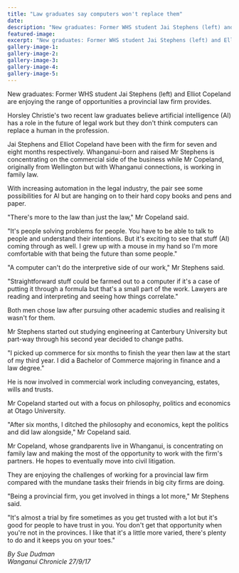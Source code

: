 ```yaml
---
title: "Law graduates say computers won't replace them"
date: 
description: "New graduates: Former WHS student Jai Stephens (left) and Elliot Copeland are enjoying the range of opportunities a provincial law firm provides."
featured-image: 
excerpt: "New graduates: Former WHS student Jai Stephens (left) and Elliot Copeland are enjoying the range of opportunities a provincial law firm provides."
gallery-image-1: 
gallery-image-2: 
gallery-image-3: 
gallery-image-4: 
gallery-image-5: 
---
```


<p><span>New graduates: Former WHS student Jai Stephens (left) and Elliot Copeland are enjoying the range of opportunities a provincial law firm provides.</span></p>
<p class="element element-paragraph">Horsley Christie's two recent law graduates believe artificial intelligence (AI) has a role in the future of legal work but they don't think computers can replace a human in the profession.</p>
<p class="element element-paragraph">Jai Stephens and Elliot Copeland have been with the firm for seven and eight months respectively. Whanganui-born and raised Mr Stephens is concentrating on the commercial side of the business while Mr Copeland, originally from Wellington but with Whanganui connections, is working in family law.</p>
<p class="element element-paragraph">With increasing automation in the legal industry, the pair see some possibilities for AI but are hanging on to their hard copy books and pens and paper.</p>
<p class="element element-paragraph">"There's more to the law than just the law," Mr Copeland said.</p>
<p class="element element-paragraph">"It's people solving problems for people. You have to be able to talk to people and understand their intentions. But it's exciting to see that stuff (AI) coming through as well. I grew up with a mouse in my hand so I'm more comfortable with that being the future than some people."</p>
<p class="element element-paragraph">"A computer can't do the interpretive side of our work," Mr Stephens said.</p>
<p class="element element-paragraph">"Straightforward stuff could be farmed out to a computer if it's a case of putting it through a formula but that's a small part of the work. Lawyers are reading and interpreting and seeing how things correlate."</p>
<p class="element element-paragraph">Both men chose law after pursuing other academic studies and realising it wasn't for them.</p>
<p class="element element-paragraph">Mr Stephens started out studying engineering at Canterbury University but part-way through his second year decided to change paths.</p>
<p class="element element-paragraph">"I picked up commerce for six months to finish the year then law at the start of my third year. I did a Bachelor of Commerce majoring in finance and a law degree."</p>
<p class="element element-paragraph">He is now involved in commercial work including conveyancing, estates, wills and trusts.</p>
<p class="element element-paragraph">Mr Copeland started out with a focus on philosophy, politics and economics at Otago University.</p>
<p class="element element-paragraph">"After six months, I ditched the philosophy and economics, kept the politics and did law alongside," Mr Copeland said.</p>
<p class="element element-paragraph">Mr Copeland, whose grandparents live in Whanganui, is concentrating on family law and making the most of the opportunity to work with the firm's partners. He hopes to eventually move into civil litigation.</p>
<p class="element element-paragraph">They are enjoying the challenges of working for a provincial law firm compared with the mundane tasks their friends in big city firms are doing.</p>
<p class="element element-paragraph">"Being a provincial firm, you get involved in things a lot more," Mr Stephens said.</p>
<p class="element element-paragraph">"It's almost a trial by fire sometimes as you get trusted with a lot but it's good for people to have trust in you. You don't get that opportunity when you're not in the provinces. I like that it's a little more varied, there's plenty to do and it keeps you on your toes."</p>
<p><em>By Sue Dudman<br />Wanganui Chronicle 27/9/17</em></p>

